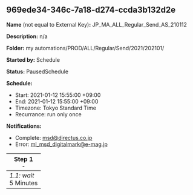 ## 969ede34-346c-7a18-d274-ccda3b132d2e

**Name** (not equal to External Key)**:** JP_MA_ALL_Regular_Send_AS_210112

**Description:** n/a

**Folder:** my automations/PROD/ALL/Regular/Send/2021/202101/

**Started by:** Schedule

**Status:** PausedSchedule

**Schedule:**

* Start: 2021-01-12 15:55:00 +09:00
* End: 2021-01-12 15:55:00 +09:00
* Timezone: Tokyo Standard Time
* Recurrance: run only once

**Notifications:**

* Complete: msd@directus.co.jp
* Error: ml_msd_digitalmark@e-mag.jp

| Step 1<br>_<small>-</small>_ |
| --- |
| _1.1: wait_<br>5 Minutes |

